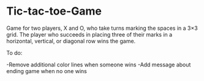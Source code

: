 # Tic-tac-toe-Game
Game for two players, X and O, who take turns marking the spaces in a 3×3 grid. The player who succeeds in placing three of their marks in a horizontal, vertical, or diagonal row wins the game.

To do: 

-Remove additional color lines when someone wins
-Add message about ending game when no one wins
